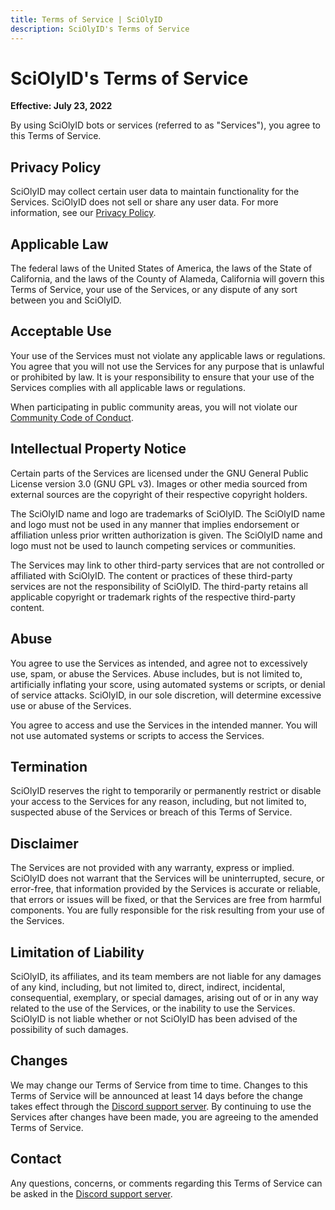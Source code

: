 ```yaml
---
title: Terms of Service | SciOlyID
description: SciOlyID's Terms of Service
---
```


<script context="module">
	export const prerender = true;
</script>

# SciOlyID's Terms of Service

**Effective: July 23, 2022**

By using SciOlyID bots or services (referred to as "Services"), you agree to this Terms of Service.

## Privacy Policy

SciOlyID may collect certain user data to maintain functionality for the Services. SciOlyID does not sell or share any user data. For more information, see our [Privacy Policy](/privacy/).

## Applicable Law

The federal laws of the United States of America, the laws of the State of California, and the laws of the County of Alameda, California will govern this Terms of Service, your use of the Services, or any dispute of any sort between you and SciOlyID.

## Acceptable Use

Your use of the Services must not violate any applicable laws or regulations. You agree that you will not use the Services for any purpose that is unlawful or prohibited by law. It is your responsibility to ensure that your use of the Services complies with all applicable laws or regulations.

When participating in public community areas, you will not violate our [Community Code of Conduct](/code-of-conduct/).

## Intellectual Property Notice

Certain parts of the Services are licensed under the GNU General Public License version 3.0 (GNU GPL v3). Images or other media sourced from external sources are the copyright of their respective copyright holders.

The SciOlyID name and logo are trademarks of SciOlyID. The SciOlyID name and logo must not be used in any manner that implies endorsement or affiliation unless prior written authorization is given. The SciOlyID name and logo must not be used to launch competing services or communities.

The Services may link to other third-party services that are not controlled or affiliated with SciOlyID. The content or practices of these third-party services are not the responsibility of SciOlyID. The third-party retains all applicable copyright or trademark rights of the respective third-party content.

## Abuse

You agree to use the Services as intended, and agree not to excessively use, spam, or abuse the Services. Abuse includes, but is not limited to, artificially inflating your score, using automated systems or scripts, or denial of service attacks. SciOlyID, in our sole discretion, will determine excessive use or abuse of the Services.

You agree to access and use the Services in the intended manner. You will not use automated systems or scripts to access the Services.

## Termination

SciOlyID reserves the right to temporarily or permanently restrict or disable your access to the Services for any reason, including, but not limited to, suspected abuse of the Services or breach of this Terms of Service.

## Disclaimer

The Services are not provided with any warranty, express or implied. SciOlyID does not warrant that the Services will be uninterrupted, secure, or error-free, that information provided by the Services is accurate or reliable, that errors or issues will be fixed, or that the Services are free from harmful components. You are fully responsible for the risk resulting from your use of the Services.

## Limitation of Liability

SciOlyID, its affiliates, and its team members are not liable for any damages of any kind, including, but not limited to, direct, indirect, incidental, consequential, exemplary, or special damages, arising out of or in any way related to the use of the Services, or the inability to use the Services. SciOlyID is not liable whether or not SciOlyID has been advised of the possibility of such damages.

## Changes

We may change our Terms of Service from time to time. Changes to this Terms of Service will be announced at least 14 days before the change takes effect through the [Discord support server][server link]. By continuing to use the Services after changes have been made, you are agreeing to the amended Terms of Service.

## Contact

Any questions, concerns, or comments regarding this Terms of Service can be asked in the [Discord support server][server link].

[server link]: /server/
